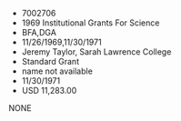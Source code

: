 * 7002706
* 1969 Institutional Grants For Science
* BFA,DGA
* 11/26/1969,11/30/1971
* Jeremy Taylor, Sarah Lawrence College
* Standard Grant
*   name not available
* 11/30/1971
* USD 11,283.00

NONE